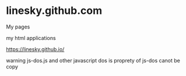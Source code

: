 # linesky.github.com


My pages

my html applications


https://linesky.github.io/

warning js-dos.js and other javascript dos is proprety of js-dos canot be copy 



